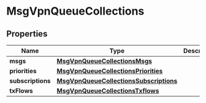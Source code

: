 
# MsgVpnQueueCollections

## Properties
Name | Type | Description | Notes
------------ | ------------- | ------------- | -------------
**msgs** | [**MsgVpnQueueCollectionsMsgs**](MsgVpnQueueCollectionsMsgs.md) |  |  [optional]
**priorities** | [**MsgVpnQueueCollectionsPriorities**](MsgVpnQueueCollectionsPriorities.md) |  |  [optional]
**subscriptions** | [**MsgVpnQueueCollectionsSubscriptions**](MsgVpnQueueCollectionsSubscriptions.md) |  |  [optional]
**txFlows** | [**MsgVpnQueueCollectionsTxflows**](MsgVpnQueueCollectionsTxflows.md) |  |  [optional]



